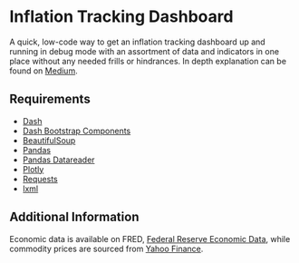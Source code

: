 # Inflation Tracking Dashboard
A quick, low-code way to get an inflation tracking dashboard up and running in debug mode with an assortment of data and indicators in one place
without any needed frills or hindrances. In depth explanation can be found on [Medium](https://medium.com/geekculture/building-an-inflation-tracking-dashboard-with-plotly-dash-93edf01e1fcf).

## Requirements
 - [Dash](https://pypi.org/project/dash/)
 - [Dash Bootstrap Components](https://pypi.org/project/dash-bootstrap-components/)
 - [BeautifulSoup](https://pypi.org/project/beautifulsoup4/)
 - [Pandas](https://pypi.org/project/pandas/)
 - [Pandas Datareader](https://pypi.org/project/pandas-datareader/)
 - [Plotly](https://pypi.org/project/plotly/)
 - [Requests](https://pypi.org/project/requests/)
 - [lxml](https://pypi.org/project/lxml/)

## Additional Information
Economic data is available on FRED, [Federal Reserve Economic Data](https://fredhelp.stlouisfed.org/fred/about/about-fred/what-is-fred/),
while commodity prices are sourced from [Yahoo Finance](https://finance.yahoo.com/commodities/).
